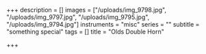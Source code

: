 +++
description = []
images = ["/uploads/img_9798.jpg", "/uploads/img_9797.jpg", "/uploads/img_9795.jpg", "/uploads/img_9794.jpg"]
instruments = "misc"
series = ""
subtitle = "something special"
tags = []
title = "Olds Double Horn"

+++
